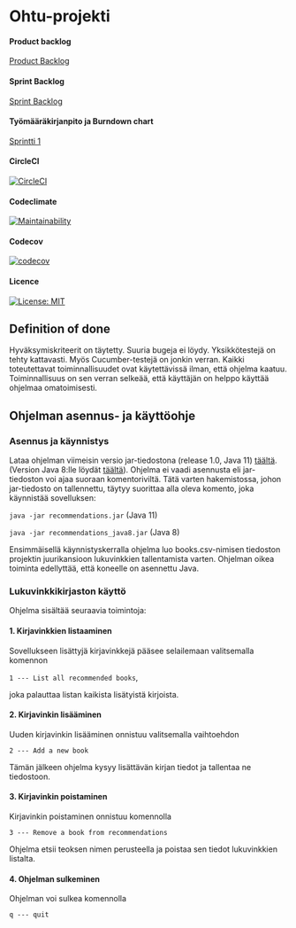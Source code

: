 # Ohtu-projekti

#### Product backlog
[Product Backlog](https://docs.google.com/spreadsheets/d/1x9YFq1DHGwN0qCpNWJFqQOZS0CGin8dj2chu-N1ArWo/edit?usp=gmail_thread&ts=5dd2977a)

#### Sprint Backlog
[Sprint Backlog](https://docs.google.com/spreadsheets/d/1OqxUPbk6urff_mOtHHC_oDDHmhOTyWZxNcCAq9ybvWM/edit?usp=sharing)

#### Työmääräkirjanpito ja Burndown chart

[Sprintti 1](https://docs.google.com/spreadsheets/d/1Hvs-0SekRi4vSxOb8fyAxVITSERtZ6C_UGIzY706q-Y/edit?usp=sharing)


#### CircleCI
[![CircleCI](https://circleci.com/gh/fannif/eskafa.svg?style=svg)](https://circleci.com/gh/fannif/eskafa)

#### Codeclimate
[![Maintainability](https://api.codeclimate.com/v1/badges/a99a88d28ad37a79dbf6/maintainability)](https://codeclimate.com/github/fannif/eskafa)

#### Codecov
[![codecov](https://codecov.io/gh/fannif/eskafa/branch/master/graph/badge.svg)](https://codecov.io/gh/fannif/eskafa)

#### Licence
[![License: MIT](https://img.shields.io/badge/License-MIT-yellow.svg)](https://opensource.org/licenses/MIT)

## Definition of done
Hyväksymiskriteerit on täytetty. Suuria bugeja ei löydy. Yksikkötestejä on tehty kattavasti. Myös Cucumber-testejä on jonkin verran. Kaikki toteutettavat toiminnallisuudet ovat käytettävissä ilman, että ohjelma kaatuu. Toiminnallisuus on sen verran selkeää, että käyttäjän on helppo käyttää ohjelmaa omatoimisesti.

## Ohjelman asennus- ja käyttöohje

### Asennus ja käynnistys

Lataa ohjelman viimeisin versio jar-tiedostona (release 1.0, Java 11) [täältä](https://github.com/fannif/eskafa/releases/download/v1.0/recommendations.jar). (Version Java 8:lle löydät [täältä](https://github.com/fannif/eskafa/releases/tag/v1.0.1)). Ohjelma ei vaadi asennusta eli jar-tiedoston 
voi ajaa suoraan komentoriviltä. Tätä varten hakemistossa, johon jar-tiedosto on tallennettu, täytyy suorittaa alla oleva 
komento, joka käynnistää sovelluksen: 

`java -jar recommendations.jar` (Java 11)

`java -jar recommendations_java8.jar` (Java 8)

Ensimmäisellä käynnistyskerralla ohjelma luo books.csv-nimisen tiedoston projektin juurikansioon
lukuvinkkien tallentamista varten. Ohjelman oikea toiminta edellyttää, että koneelle on asennettu Java.   

### Lukuvinkkikirjaston käyttö

Ohjelma sisältää seuraavia toimintoja: 

#### 1. Kirjavinkkien listaaminen

Sovellukseen lisättyjä kirjavinkkejä pääsee selailemaan valitsemalla komennon  

`1 --- List all recommended books`,

joka palauttaa listan kaikista lisätyistä kirjoista.

#### 2. Kirjavinkin lisääminen

Uuden kirjavinkin lisääminen onnistuu valitsemalla vaihtoehdon

`2 --- Add a new book`
 
Tämän jälkeen ohjelma kysyy lisättävän kirjan tiedot ja tallentaa ne tiedostoon.  

#### 3. Kirjavinkin poistaminen

Kirjavinkin poistaminen onnistuu komennolla 

`3 --- Remove a book from recommendations`

Ohjelma etsii teoksen nimen perusteella ja poistaa sen tiedot lukuvinkkien listalta. 

#### 4. Ohjelman sulkeminen

Ohjelman voi sulkea komennolla 

`q --- quit`
